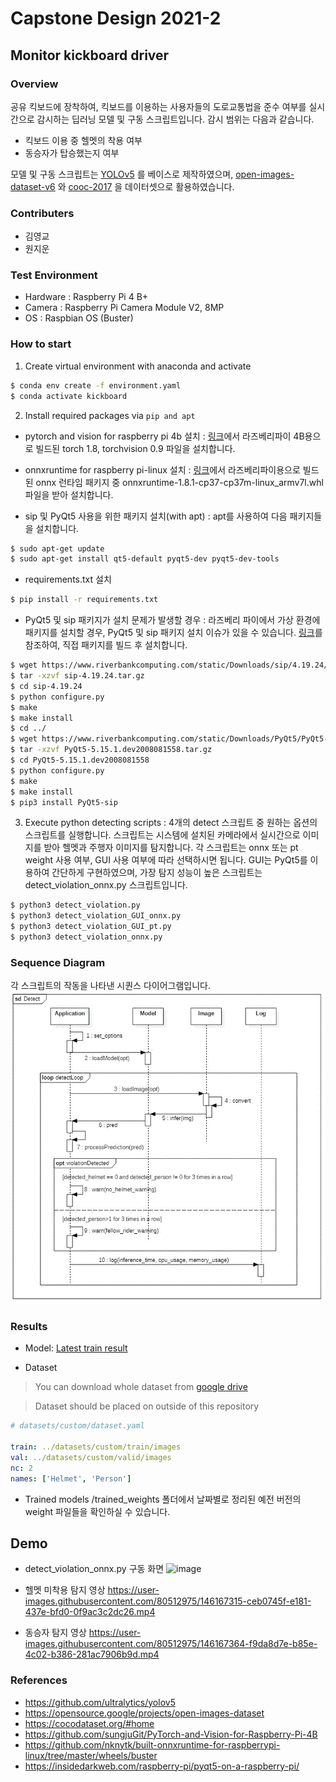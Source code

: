 ﻿# Capstone Design 2021-2

## Monitor kickboard driver

### Overview

공유 킥보드에 장착하여,  킥보드를 이용하는 사용자들의 도로교통법을 준수 여부를 실시간으로 감시하는 딥러닝 모델 및 구동 스크립트입니다. 감시 범위는 다음과 같습니다.

- 킥보드 이용 중 헬멧의 착용 여부
- 동승자가 탑승했는지 여부

모델 및 구동 스크립트는 [YOLOv5](https://github.com/ultralytics/yolov5) 를 베이스로 제작하였으며, [open-images-dataset-v6](https://opensource.google/projects/open-images-dataset) 와 [cooc-2017](https://cocodataset.org/#home) 을 데이터셋으로 활용하였습니다.

### Contributers

- 김영교
- 원지운

### Test Environment
- Hardware : Raspberry Pi 4 B+
- Camera : Raspberry Pi Camera Module V2, 8MP
- OS : Raspbian OS (Buster)

### How to start

1. Create virtual environment with anaconda and activate

```bash
$ conda env create -f environment.yaml
$ conda activate kickboard
```

2. Install required packages via `pip and apt`

* pytorch and vision for raspberry pi 4b 설치 : 
[링크](https://github.com/sungjuGit/PyTorch-and-Vision-for-Raspberry-Pi-4B)에서 라즈베리파이 4B용으로 빌드된 torch 1.8, torchvision 0.9 파일을 설치합니다.

* onnxruntime for raspberry pi-linux 설치 : 
[링크](https://github.com/nknytk/built-onnxruntime-for-raspberrypi-linux/tree/master/wheels/buster)에서 라즈베리파이용으로 빌드된 onnx 런타임 패키지 중 onnxruntime-1.8.1-cp37-cp37m-linux_armv7l.whl 파일을 받아 설치합니다.

*  sip 및 PyQt5 사용을 위한 패키지 설치(with apt) : 
apt를 사용하여 다음 패키지들을 설치합니다.
```bash
$ sudo apt-get update
$ sudo apt-get install qt5-default pyqt5-dev pyqt5-dev-tools
```

*  requirements.txt 설치
```bash
$ pip install -r requirements.txt
```

* PyQt5 및 sip 패키지가 설치 문제가 발생할 경우 : 
라즈베리 파이에서 가상 환경에 패키지를 설치할 경우, PyQt5 및 sip 패키지 설치 이슈가 있을 수 있습니다.  [링크](https://insidedarkweb.com/raspberry-pi/pyqt5-on-a-raspberry-pi/)를 참조하여, 직접 패키지를 빌드 후 설치합니다.
```bash
$ wget https://www.riverbankcomputing.com/static/Downloads/sip/4.19.24/sip-4.19.24.tar.gz
$ tar -xzvf sip-4.19.24.tar.gz
$ cd sip-4.19.24
$ python configure.py
$ make
$ make install
$ cd ../
$ wget https://www.riverbankcomputing.com/static/Downloads/PyQt5/PyQt5-5.15.1.dev2008081558.tar.gz
$ tar -xzvf PyQt5-5.15.1.dev2008081558.tar.gz
$ cd PyQt5-5.15.1.dev2008081558
$ python configure.py
$ make
$ make install
$ pip3 install PyQt5-sip
```

3. Execute python detecting scripts : 
4개의 detect 스크립트 중 원하는 옵션의 스크립트를 실행합니다. 스크립트는 시스템에 설치된 카메라에서 실시간으로 이미지를 받아 헬멧과 주행자 이미지를 탐지합니다. 각 스크립트는 onnx 또는 pt weight 사용 여부, GUI 사용 여부에 따라 선택하시면 됩니다.  GUI는 PyQt5를 이용하여 간단하게 구현하였으며, 가장 탐지 성능이 높은 스크립트는 detect_violation_onnx.py 스크립트입니다.
```bash
$ python3 detect_violation.py
$ python3 detect_violation_GUI_onnx.py
$ python3 detect_violation_GUI_pt.py
$ python3 detect_violation_onnx.py
```

### Sequence Diagram
각 스크립트의 작동을 나타낸 시퀀스 다이어그램입니다.
![image](./readme_img/sd.gif)


### Results

- Model: [Latest train result](https://wandb.ai/skywrace/YOLOv5/runs/2zjutty7?workspace=user-skywrace)


- Dataset

> You can download whole dataset from [google drive](https://drive.google.com/file/d/1TAfWtRUx9GWePiC-44JHdzZcemKdJCFv/view?usp=sharing)

> Dataset should be placed on outside of this repository

```yaml
# datasets/custom/dataset.yaml

train: ../datasets/custom/train/images 
val: ../datasets/custom/valid/images
nc: 2
names: ['Helmet', 'Person']
```

- Trained models
/trained_weights 폴더에서 날짜별로 정리된 예전 버전의 weight 파일들을 확인하실 수 있습니다.

## Demo

* detect_violation_onnx.py 구동 화면
![image](./readme_img/model_test.gif)

* 헬멧 미착용 탐지 영상
https://user-images.githubusercontent.com/80512975/146167315-ceb0745f-e181-437e-bfd0-0f9ac3c2dc26.mp4

* 동승자 탐지 영상
https://user-images.githubusercontent.com/80512975/146167364-f9da8d7e-b85e-4c02-b386-281ac7906b9d.mp4


### References

- https://github.com/ultralytics/yolov5
- https://opensource.google/projects/open-images-dataset
- https://cocodataset.org/#home
- https://github.com/sungjuGit/PyTorch-and-Vision-for-Raspberry-Pi-4B
- https://github.com/nknytk/built-onnxruntime-for-raspberrypi-linux/tree/master/wheels/buster
- https://insidedarkweb.com/raspberry-pi/pyqt5-on-a-raspberry-pi/
